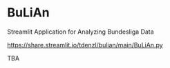 # BuLiAn
Streamlit Application for Analyzing Bundesliga Data

https://share.streamlit.io/tdenzl/bulian/main/BuLiAn.py

TBA
